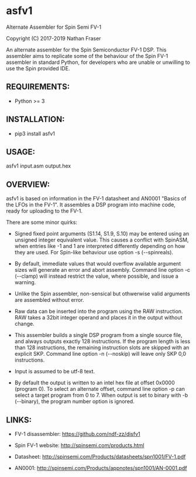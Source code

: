 asfv1
=====

Alternate Assembler for Spin Semi FV-1

Copyright (C) 2017-2019 Nathan Fraser

An alternate assembler for the Spin Semiconductor FV-1 DSP. This
assembler aims to replicate some of the behaviour of the Spin FV-1
assembler in standard Python, for developers who are unable or unwilling
to use the Spin provided IDE.

REQUIREMENTS:
-------------

- Python \>= 3

INSTALLATION:
-------------

- pip3 install asfv1

USAGE:
------

  asfv1 input.asm output.hex

OVERVIEW:
---------

asfv1 is based on information in the FV-1 datasheet and AN0001 "Basics
of the LFOs in the FV-1". It assembles a DSP program into machine code,
ready for uploading to the FV-1.

There are some minor quirks:

- Signed fixed point arguments (S1.14, S1.9, S.10) may be entered
  using an unsigned integer equivalent value. This causes a conflict
  with SpinASM, when entries like -1 and 1 are interpreted
  differently depending on how they are used. For Spin-like
  behaviour use option -s (--spinreals).

- By default, immediate values that would overflow available
  argument sizes will generate an error and abort assembly. Command
  line option -c (--clamp) will instead restrict the value, where
  possible, and issue a warning.

- Unlike the Spin assembler, non-sensical but othwerwise valid
  arguments are assembled without error.

- Raw data can be inserted into the program using the RAW
  instruction. RAW takes a 32bit integer operand and places it in
  the output without change.

- This assembler builds a single DSP program from a single source
  file, and always outputs exactly 128 instructions. If the program
  length is less than 128 instructions, the remaining instruction
  slots are skipped with an explicit SKP. Command line option -n
  (--noskip) will leave only SKP 0,0 instructions.

- Input is assumed to be utf-8 text.

- By default the output is written to an intel hex file at offset
  0x0000 (program 0). To select an alternate offset, command line
  option -p can select a target program from 0 to 7. When output is
  set to binary with -b (--binary), the program number option is
  ignored.

LINKS:
------

- FV-1 disassembler: <https://github.com/ndf-zz/disfv1>

- Spin FV-1 website: <http://spinsemi.com/products.html>

- Datasheet: <http://spinsemi.com/Products/datasheets/spn1001/FV-1.pdf>

- AN0001: <http://spinsemi.com/Products/appnotes/spn1001/AN-0001.pdf>
